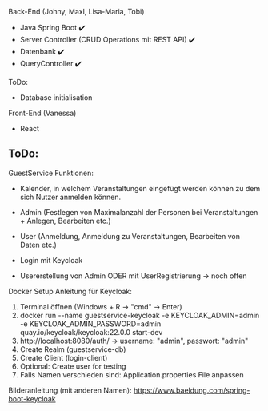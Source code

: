 Back-End (Johny, Maxl, Lisa-Maria, Tobi)
- Java Spring Boot ✔️
- Server Controller (CRUD Operations mit REST API) ✔️
- Datenbank ✔️
- QueryController ✔️

ToDo: 
- Database initialisation


Front-End (Vanessa)
- React

ToDo:
- 


GuestService Funktionen:
- Kalender, in welchem Veranstaltungen eingefügt werden können zu dem sich Nutzer anmelden können.

- Admin (Festlegen von Maximalanzahl der Personen bei Veranstaltungen + Anlegen, Bearbeiten etc.)
- User (Anmeldung, Anmeldung zu Veranstaltungen, Bearbeiten von Daten etc.)
- Login mit Keycloak
- Usererstellung von Admin ODER mit UserRegistrierung -> noch offen



Docker Setup Anleitung für Keycloak:
1. Terminal öffnen (Windows + R -> "cmd" -> Enter)
2. docker run --name guestservice-keycloak -e KEYCLOAK_ADMIN=admin -e KEYCLOAK_ADMIN_PASSWORD=admin quay.io/keycloak/keycloak:22.0.0 start-dev
3. http://localhost:8080/auth/ -> username: "admin", passwort: "admin"
4. Create Realm (guestservice-db)
5. Create Client (login-client)
6. Optional: Create user for testing
7. Falls Namen verschieden sind: Application.properties File anpassen

Bilderanleitung (mit anderen Namen): https://www.baeldung.com/spring-boot-keycloak
